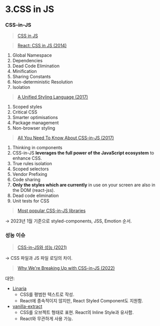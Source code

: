 # 3.CSS in JS

### CSS-in-JS

> [CSS in JS](https://en.wikipedia.org/wiki/CSS-in-JS)

> [React: CSS in JS (2014)](https://blog.vjeux.com/2014/javascript/react-css-in-js-nationjs.html)

1. Global Namespace
2. Dependencies
3. Dead Code Elimination
4. Minification
5. Sharing Constants
6. Non-deterministic Resolution
7. Isolation

> [A Unified Styling Language (2017)](https://blog.rhostem.com/posts/2017-06-24-unified-styling-language)

1. Scoped styles
2. Critical CSS
3. Smarter optimisations
4. Package management
5. Non-browser styling

> [All You Need To Know About CSS-in-JS (2017)](https://d0gf00t.tistory.com/22)

1. Thinking in components
2. CSS-in-JS **leverages the full power of the JavaScript ecosystem** to enhance CSS.
3. True rules isolation
4. Scoped selectors
5. Vendor Prefixing
6. Code sharing
7. **Only the styles which are currently** in use on your screen are also in the DOM (react-jss).
8. Dead code elimination
9. Unit tests for CSS

> [Most popular CSS-in-JS libraries](https://npmtrends.com/aphrodite-vs-emotion-vs-glamorous-vs-jss-vs-radium-vs-styled-components-vs-styletron)

→ 2023년 1월 기준으로 styled-components, JSS, Emotion 순서.

### 성능 이슈

> [CSS-in-JS와 성능 (2021)](https://hyeonseok.com/blog/877)

→ CSS 파일과 JS 파일 로딩의 차이.

> [Why We're Breaking Up with CSS-in-JS (2022)](https://bit.ly/3g6QufF)

대안:

* [Linaria](https://linaria.dev/)
  * CSS를 평범한 텍스트로 작성.
  * React에 종속적이지 않지만, React Styled Component도 지원함.
* [vanilla-extract](https://vanilla-extract.style/)
  * CSS를 오브젝트 형태로 표현. React의 Inline Style과 유사함.
  * React와 무관하게 사용 가능.
